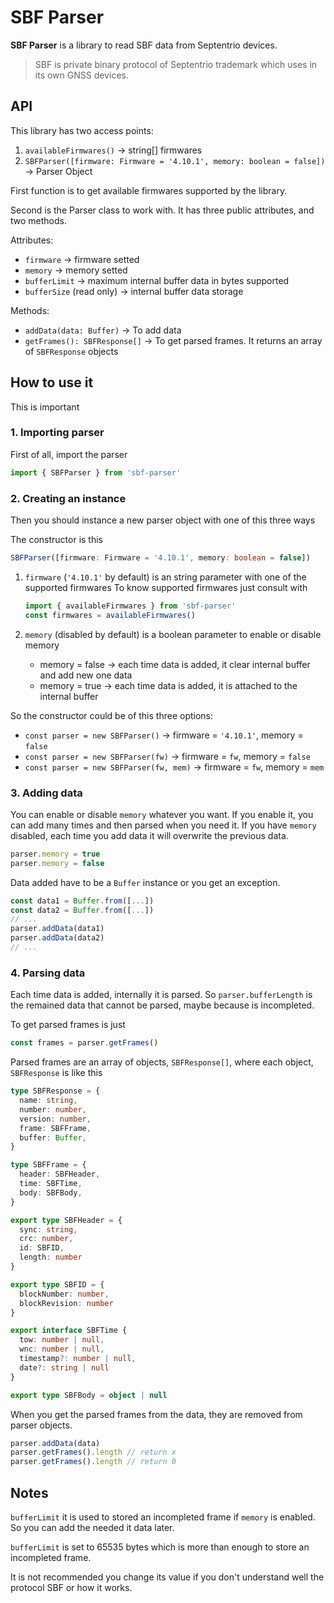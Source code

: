 # SBF Parser

**SBF Parser** is a library to read SBF data from Septentrio devices.

> SBF is private binary protocol of Septentrio trademark which uses in its own GNSS devices.

## API

This library has two access points:

1. `availableFirmwares()` -> string[] firmwares
2. `SBFParser([firmware: Firmware = '4.10.1', memory: boolean = false])` -> Parser Object

First function is to get available firmwares supported by the library.

Second is the Parser class to work with. It has three public attributes, and two methods.

Attributes:

- `firmware` -> firmware setted
- `memory` -> memory setted
- `bufferLimit` -> maximum internal buffer data in bytes supported
- `bufferSize` (read only) -> internal buffer data storage

Methods:

- `addData(data: Buffer)` -> To add data
- `getFrames(): SBFResponse[]` -> To get parsed frames. It returns an array of `SBFResponse` objects

## How to use it

This is important

### 1. Importing parser

First of all, import the parser

```typescript
import { SBFParser } from 'sbf-parser'
```

### 2. Creating an instance

Then you should instance a new parser object with one of this three ways

The constructor is this

```typescript
SBFParser([firmware: Firmware = '4.10.1', memory: boolean = false])
```

1. `firmware` (`'4.10.1'` by default) is an string parameter with one of the supported firmwares
    To know supported firmwares just consult with

    ```typescript
    import { availableFirmwares } from 'sbf-parser'
    const firmwares = availableFirmwares()
    ```

2. `memory` (disabled by default) is a boolean parameter to enable or disable memory
    - memory = false -> each time data is added, it clear internal buffer and add new one data
    - memory = true -> each time data is added, it is attached to the internal buffer

So the constructor could be of this three options:

- `const parser = new SBFParser()` -> firmware = `'4.10.1'`, memory = `false`
- `const parser = new SBFParser(fw)` -> firmware = `fw`, memory = `false`
- `const parser = new SBFParser(fw, mem)` -> firmware = `fw`, memory = `mem`

### 3. Adding data

You can enable or disable `memory` whatever you want. If you enable it, you can add many times and then parsed when you need it. If you have `memory` disabled, each time you add data it will overwrite the previous data.

```typescript
parser.memory = true
parser.memory = false
```

Data added have to be a `Buffer` instance or you get an exception.

```typescript
const data1 = Buffer.from([...])
const data2 = Buffer.from([...])
// ...
parser.addData(data1)
parser.addData(data2)
// ...
```

### 4. Parsing data

Each time data is added, internally it is parsed. So `parser.bufferLength` is the remained data that cannot be parsed, maybe because is incompleted.

To get parsed frames is just

```typescript
const frames = parser.getFrames()
```

Parsed frames are an array of objects, `SBFResponse[]`, where each object, `SBFResponse` is like this

```typescript
type SBFResponse = {
  name: string,
  number: number,
  version: number,
  frame: SBFFrame,
  buffer: Buffer,
}

type SBFFrame = {
  header: SBFHeader,
  time: SBFTime,
  body: SBFBody,
} 

export type SBFHeader = {
  sync: string,
  crc: number,
  id: SBFID,
  length: number
}

export type SBFID = {
  blockNumber: number,
  blockRevision: number
}

export interface SBFTime {
  tow: number | null,
  wnc: number | null,
  timestamp?: number | null,
  date?: string | null
}

export type SBFBody = object | null
```

When you get the parsed frames from the data, they are removed from parser objects.

```typescript
parser.addData(data)
parser.getFrames().length // return x
parser.getFrames().length // return 0
```

## Notes

`bufferLimit` it is used to stored an incompleted frame if `memory` is enabled. So you can add the needed it data later.

`bufferLimit` is set to 65535 bytes which is more than enough to store an incompleted frame.

It is not recommended you change its value if you don't understand well the protocol SBF or how it works.
